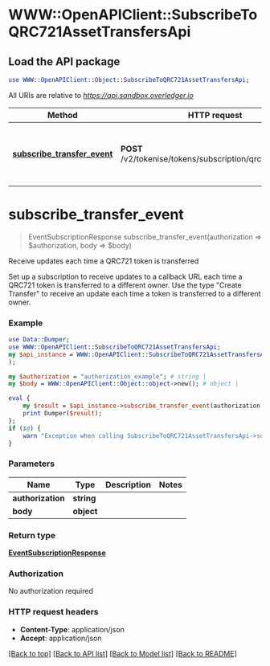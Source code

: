 # WWW::OpenAPIClient::SubscribeToQRC721AssetTransfersApi

## Load the API package
```perl
use WWW::OpenAPIClient::Object::SubscribeToQRC721AssetTransfersApi;
```

All URIs are relative to *https://api.sandbox.overledger.io*

Method | HTTP request | Description
------------- | ------------- | -------------
[**subscribe_transfer_event**](SubscribeToQRC721AssetTransfersApi.md#subscribe_transfer_event) | **POST** /v2/tokenise/tokens/subscription/qrc721/transfer | Receive updates each time a QRC721 token is transferred


# **subscribe_transfer_event**
> EventSubscriptionResponse subscribe_transfer_event(authorization => $authorization, body => $body)

Receive updates each time a QRC721 token is transferred

Set up a subscription to receive updates to a callback URL each time a QRC721 token is transferred to a different owner. Use the type \"Create Transfer\" to receive an update each time a token is transferred to a different owner.

### Example
```perl
use Data::Dumper;
use WWW::OpenAPIClient::SubscribeToQRC721AssetTransfersApi;
my $api_instance = WWW::OpenAPIClient::SubscribeToQRC721AssetTransfersApi->new(
);

my $authorization = "authorization_example"; # string | 
my $body = WWW::OpenAPIClient::Object::object->new(); # object | 

eval {
    my $result = $api_instance->subscribe_transfer_event(authorization => $authorization, body => $body);
    print Dumper($result);
};
if ($@) {
    warn "Exception when calling SubscribeToQRC721AssetTransfersApi->subscribe_transfer_event: $@\n";
}
```

### Parameters

Name | Type | Description  | Notes
------------- | ------------- | ------------- | -------------
 **authorization** | **string**|  | 
 **body** | **object**|  | 

### Return type

[**EventSubscriptionResponse**](EventSubscriptionResponse.md)

### Authorization

No authorization required

### HTTP request headers

 - **Content-Type**: application/json
 - **Accept**: application/json

[[Back to top]](#) [[Back to API list]](../README.md#documentation-for-api-endpoints) [[Back to Model list]](../README.md#documentation-for-models) [[Back to README]](../README.md)

